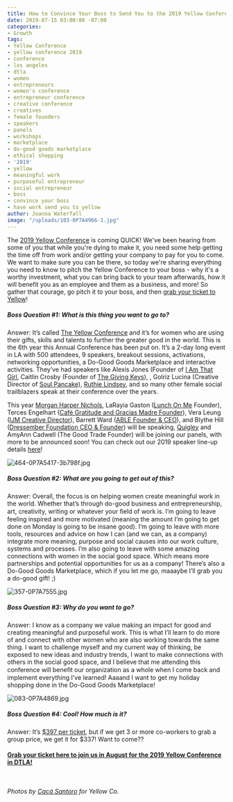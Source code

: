 ```yaml
---
title: How to Convince Your Boss to Send You to the 2019 Yellow Conference
date: 2019-07-15 03:00:00 -07:00
categories:
- Growth
tags:
- Yellow Conference
- yellow conference 2019
- conference
- los angeles
- dtla
- women
- entrepreneurs
- women's conference
- entrepreneur conference
- creative conference
- creatives
- female founders
- speakers
- panels
- workshops
- marketplace
- do-good goods marketplace
- ethical shopping
- '2019'
- yellow
- meaningful work
- purposeful entrepreneur
- social entrepreneur
- boss
- convince your boss
- have work send you to yellow
author: Joanna Waterfall
image: "/uploads/103-0P7A4966-1.jpg"
---
```


The [2019 Yellow Conference](https://yellowco.co/conference/) is coming QUICK! We've been hearing from some of you that while you're dying to make it, you need some help getting the time off from work and/or getting your company to pay for you to come. We want to make sure you can be there, so today we're sharing everything you need to know to pitch the Yellow Conference to your boss - why it's a worthy investment, what you can bring back to your team afterwards, how it will benefit you as an employee and them as a business, and more!  So gather that courage, go pitch it to your boss, and then [grab your ticket to Yellow](https://yellowco.co/conference/)!

##### Boss Question #1: What is this thing you want to go to?

Answer: It’s called [The Yellow Conference](https://yellowco.co/conference/) and it’s for women who are using their gifts, skills and talents to further the greater good in the world. This is the 6th year this Annual Conference has been put on. It’s a 2-day long event in LA with 500 attendees, 9 speakers, breakout sessions, activations, networking opportunities, a Do-Good Goods Marketplace and interactive activities. They’ve had speakers like Alexis Jones (Founder of [I Am That Girl](http://www.iamthatgirl.org/), Caitlin Crosby (Founder of [The Giving Keys](https://www.thegivingkeys.com/)), , Golriz Lucina (Creative Director of [Soul Pancake](http://soulpancake.com/)), [Ruthie Lindsey](http://www.ruthielindsey.com/), and so many other female social trailblazers speak at their conference over the years.

This year [Morgan Harper Nichols](https://www.instagram.com/morganharpernichols/), LaRayia Gaston ([Lunch On Me](https://www.lunchonme.org/) Founder),  Terces Engelhart ([Café Gratitude 
and Gracias Madre Founder](https://www.cafegratitude.com/)), Vera Leung ([IJM Creative Director](https://www.ijm.org/)), Barrett Ward ([ABLE Founder & CEO](https://www.livefashionable.com/)), and Blythe Hill ([Dressember Foundation CEO & Founder](https://www.dressember.org/)) will be speaking, [Quigley](https://www.instagram.com/officiallyquigley/?hl=en) and AmyAnn Cadwell (The Good Trade Founder) will be joining our panels, with more to be announced soon! You can check out our 2019 speaker line-up details [here](https://yellowco.co/conference/)! 

![464-0P7A5417-3b798f.jpg](/uploads/464-0P7A5417-3b798f.jpg)

##### Boss Question #2: What are you going to get out of this?

Answer: Overall, the focus is on helping women create meaningful work in the world. Whether that’s through do-good business and entrepreneurship, art, creativity, writing or whatever your ﬁeld of work is. I’m going to leave feeling inspired and more motivated (meaning the amount I’m going to get done on Monday is going to be insane good). I’m going to leave with more tools, resources and advice on how I can (and we can, as a company) integrate more meaning, purpose and social causes into our work culture, systems and processes. I’m also going to leave with some amazing connections with women in the social good space. Which means more partnerships and potential opportunities for us as a company! There’s also a Do-Good Goods Marketplace, which if you let me go, maaaybe I’ll grab you a do-good gift! ;)

![357-0P7A7555.jpg](/uploads/357-0P7A7555.jpg)

##### Boss Question #3: Why do you want to go?

Answer: I know as a company we value making an impact for good and creating meaningful and purposeful work. This is what I’ll learn to do more of and connect with other women who are also working towards the same thing. I want to challenge myself and my current way of thinking, be exposed to new ideas and industry trends, I want to make connections with others in the social good space, and I believe that me attending this conference will beneﬁt our organization as a whole when I come back and implement everything I’ve learned! Aaaand I want to get my holiday shopping done in the Do-Good Goods Marketplace!

![083-0P7A4869.jpg](/uploads/083-0P7A4869.jpg)

##### Boss Question #4: Cool! How much is it?

Answer: It’s [$397 per ticket](https://www.universe.com/events/yellow-conference-2019-tickets-los-angeles-SY12HX), but if we get 3 or more co-workers to grab a group price, we get it for $337! Want to come??

#### [Grab your ticket here to join us in August for the 2019 Yellow Conference in DTLA!](https://www.universe.com/events/yellow-conference-2019-tickets-los-angeles-SY12HX)

<br>

_Photos by [Cacá Santoro](http://cacasantoro.com/) for Yellow Co._